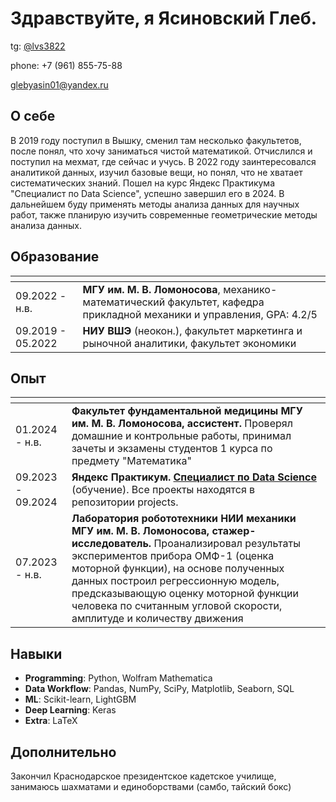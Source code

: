 # Здравствуйте, я Ясиновский Глеб.
tg: [@lvs3822](<https://t.me/lvs3822>)

phone: +7 (961) 855-75-88

glebyasin01@yandex.ru

## О себе
В 2019 году поступил в Вышку, сменил там несколько факультетов, после понял, что хочу заниматься чистой математикой. Отчислился и поступил на мехмат, где сейчас и учусь. В 2022 году заинтересовался аналитикой данных,
изучил базовые вещи, но понял, что не хватает систематических знаний. Пошел на курс Яндекс Практикума "Специалист по Data Science", успешно завершил его в 2024. В дальнейшем буду применять методы анализа данных для научных
работ, также планирую изучить современные геометрические методы анализа данных.

## Образование

| <!-- -->          | <!-- -->           |
| ----------------- | ------------------ |
| 09.2022 - н.в.    | **МГУ им. М. В. Ломоносова**, механико-математический факультет, кафедра прикладной механики и управления, GPA: 4.2/5 |
| 09.2019 - 05.2022 | **НИУ ВШЭ** (неокон.), факультет маркетинга и рыночной аналитики, факультет экономики |

## Опыт

| <!-- -->          | <!-- --> |
| ----------------- | -------- |
| 01.2024 - н.в.    | **Факультет фундаментальной медицины МГУ им. М. В. Ломоносова, ассистент.** Проверял домашние и контрольные работы, принимал зачеты и экзамены студентов 1 курса по предмету "Математика" |
| 09.2023 - 09.2024 | **Яндекс Практикум. [Специалист по Data Science](<https://disk.yandex.ru/i/eGTcqHtqsmr9AA>)** (обучение). Все проекты находятся в репозитории projects.
| 07.2023 - н.в.    | **Лаборатория робототехники НИИ механики МГУ им. М. В. Ломоносова, стажер-исследователь.** Проанализировал результаты экспериментов прибора ОМФ-1 (оценка моторной функции), на основе полученных данных построил регрессионную модель, предсказывающую оценку моторной функции человека по считанным угловой скорости, амплитуде и количеству движения |

## Навыки
- **Programming**: Python, Wolfram Mathematica
- **Data Workflow**: Pandas, NumPy, SciPy, Matplotlib, Seaborn, SQL
- **ML**: Scikit-learn, LightGBM
- **Deep Learning**: Keras
- **Extra**: LaTeX

## Дополнительно
Закончил Краснодарское президентское кадетское училище, занимаюсь шахматами и единоборствами (самбо, тайский бокс)
